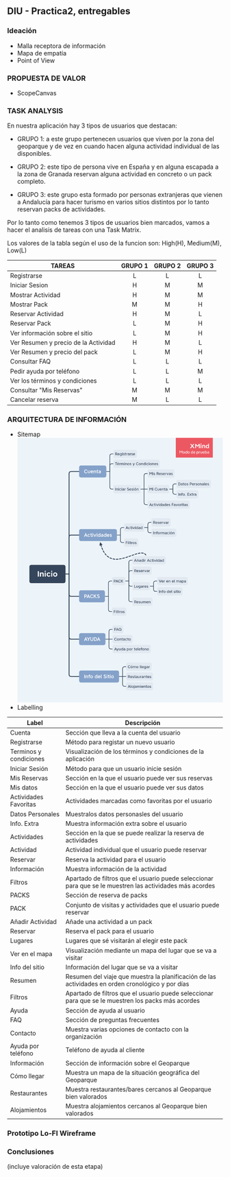 ## DIU - Practica2, entregables

### Ideación 
* Malla receptora de información 
* Mapa de empatía
* Point of View 


### PROPUESTA DE VALOR
* ScopeCanvas


### TASK ANALYSIS

En nuestra aplicación hay 3 tipos de usuarios que destacan:

* GRUPO 1: a este grupo pertenecen usuarios que viven por la zona del geoparque y de vez en cuando hacen alguna actividad individual de las disponibles.

* GRUPO 2: este tipo de persona vive en España y en alguna escapada a la zona de Granada reservan alguna actividad en concreto o un pack completo.

* GRUPO 3: este grupo esta formado por personas extranjeras que vienen a Andalucía para hacer turismo en varios sitios distintos por lo tanto reservan packs de actividades.

Por lo tanto como tenemos 3 tipos de usuarios bien marcados, vamos a hacer el analisis de tareas con una Task Matrix.

Los valores de la tabla según el uso de la funcion son: High(H), Medium(M), Low(L)

|TAREAS|GRUPO 1|GRUPO 2|GRUPO 3|
|------------------------------|:------:|:------:|:------:|
|Registrarse|L|L|L|
|Iniciar Sesion|H|M|M|
|Mostrar Actividad|H|M|M|
|Mostrar Pack|M|M|H|
|Reservar Actividad|H|M|L|
|Reservar Pack|L|M|H|
|Ver información sobre el sitio|L|M|H|
|Ver Resumen y precio de la Actividad|H|M|L|
|Ver Resumen y precio del pack|L|M|H|
|Consultar FAQ|L|L|L|
|Pedir ayuda por teléfono|L|L|M|
|Ver los términos y condiciones|L|L|L|
|Consultar "Mis Reservas"|M|M|M|
|Cancelar reserva|M|L|L|




### ARQUITECTURA DE INFORMACIÓN

* Sitemap 
![SiteMap](sitemap.png)
* Labelling 

|Label|Descripción|
|---------------------|--------------------------------------|
|Cuenta|Sección que lleva a la cuenta del usuario|
|Registrarse|Método para registar un nuevo usuario|
|Terminos y condiciones|Visualización de los términos y condiciones de la aplicación|
|Iniciar Sesión|Método para que un usuario inicie sesión|
|Mis Reservas|Sección en la que el usuario puede ver sus reservas|
|Mis datos|Sección en la que el usuario puede ver sus datos|
|Actividades Favoritas|Actividades marcadas como favoritas por el usuario|
|Datos Personales|Muestralos datos personasles del usuario|
|Info. Extra|Muestra información extra sobre el usuario|
|Actividades|Sección en la que se puede realizar la reserva de actividades|
|Actividad|Actividad individual que el usuario puede reservar|
|Reservar|Reserva la actividad para el usuario|
|Información|Muestra información de la actividad|
|Filtros|Apartado de filtros que el usuario puede seleccionar para que se le muestren las actividades más acordes|
|PACKS|Sección de reserva de packs|
|PACK|Conjunto de visitas y actividades que el usuario puede reservar|
|Añadir Actividad|Añade una actividad a un pack|
|Reservar|Reserva el pack para el usuario|
|Lugares|Lugares que sé visitarán al elegir este pack|
|Ver en el mapa|Visualización mediante un mapa del lugar que se va a visitar|
|Info del sitio|Información del lugar que se va a visitar|
|Resumen|Resumen del viaje que muestra la planificación de las actividades en orden cronológico y por días|
|Filtros|Apartado de filtros que el usuario puede seleccionar para que se le muestren los packs más acordes|
|Ayuda|Sección de ayuda al usuario|
|FAQ|Sección de preguntas frecuentes|
|Contacto|Muestra varias opciones de contacto con la organización|
|Ayuda por teléfono|Teléfono de ayuda al cliente|
|Información|Sección de información sobre  el Geoparque|
|Cómo llegar|Muestra un mapa de la situación geográfica del Geoparque|
|Restaurantes|Muestra restaurantes/bares cercanos al Geoparque bien valorados|
|Alojamientos|Muestra alojamientos cercanos al Geoparque bien valorados|




### Prototipo Lo-FI Wireframe 


### Conclusiones  
(incluye valoración de esta etapa)
